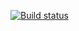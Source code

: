 [![Build status](https://ci.appveyor.com/api/projects/status/sd359bpy557c2pxn?svg=true)](https://ci.appveyor.com/project/OlgaMedeiros/patterns1-b7gex)


